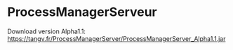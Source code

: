 # ProcessManagerServeur

Download version Alpha1.1: https://tangv.fr/ProcessManagerServer/ProcessManagerServer_Alpha1.1.jar
